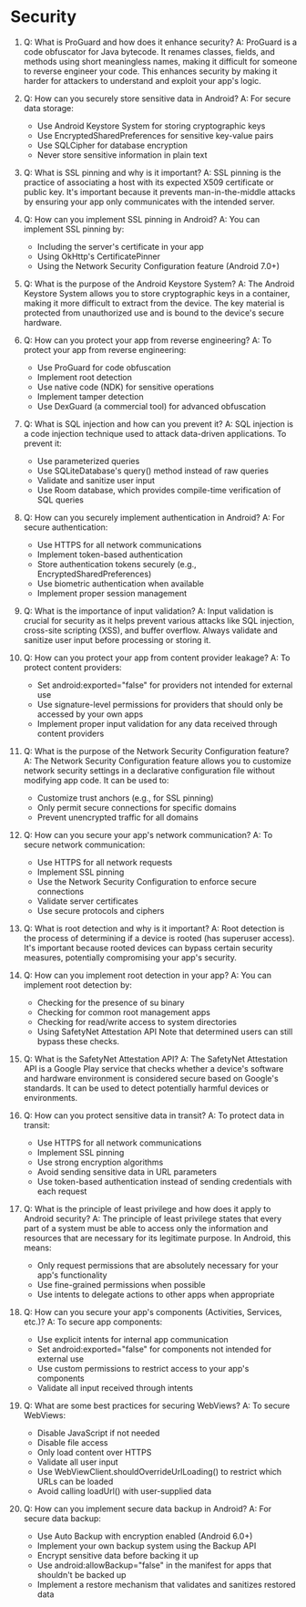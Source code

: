 # Security

1. Q: What is ProGuard and how does it enhance security?
   A: ProGuard is a code obfuscator for Java bytecode. It renames classes, fields, and methods using short meaningless names, making it difficult for someone to reverse engineer your code. This enhances security by making it harder for attackers to understand and exploit your app's logic.

2. Q: How can you securely store sensitive data in Android?
   A: For secure data storage:
   - Use Android Keystore System for storing cryptographic keys
   - Use EncryptedSharedPreferences for sensitive key-value pairs
   - Use SQLCipher for database encryption
   - Never store sensitive information in plain text

3. Q: What is SSL pinning and why is it important?
   A: SSL pinning is the practice of associating a host with its expected X509 certificate or public key. It's important because it prevents man-in-the-middle attacks by ensuring your app only communicates with the intended server.

4. Q: How can you implement SSL pinning in Android?
   A: You can implement SSL pinning by:
   - Including the server's certificate in your app
   - Using OkHttp's CertificatePinner
   - Using the Network Security Configuration feature (Android 7.0+)

5. Q: What is the purpose of the Android Keystore System?
   A: The Android Keystore System allows you to store cryptographic keys in a container, making it more difficult to extract from the device. The key material is protected from unauthorized use and is bound to the device's secure hardware.

6. Q: How can you protect your app from reverse engineering?
   A: To protect your app from reverse engineering:
   - Use ProGuard for code obfuscation
   - Implement root detection
   - Use native code (NDK) for sensitive operations
   - Implement tamper detection
   - Use DexGuard (a commercial tool) for advanced obfuscation

7. Q: What is SQL injection and how can you prevent it?
   A: SQL injection is a code injection technique used to attack data-driven applications. To prevent it:
   - Use parameterized queries
   - Use SQLiteDatabase's query() method instead of raw queries
   - Validate and sanitize user input
   - Use Room database, which provides compile-time verification of SQL queries

8. Q: How can you securely implement authentication in Android?
   A: For secure authentication:
   - Use HTTPS for all network communications
   - Implement token-based authentication
   - Store authentication tokens securely (e.g., EncryptedSharedPreferences)
   - Use biometric authentication when available
   - Implement proper session management

9. Q: What is the importance of input validation?
   A: Input validation is crucial for security as it helps prevent various attacks like SQL injection, cross-site scripting (XSS), and buffer overflow. Always validate and sanitize user input before processing or storing it.

10. Q: How can you protect your app from content provider leakage?
    A: To protect content providers:
    - Set android:exported="false" for providers not intended for external use
    - Use signature-level permissions for providers that should only be accessed by your own apps
    - Implement proper input validation for any data received through content providers

11. Q: What is the purpose of the Network Security Configuration feature?
    A: The Network Security Configuration feature allows you to customize network security settings in a declarative configuration file without modifying app code. It can be used to:
    - Customize trust anchors (e.g., for SSL pinning)
    - Only permit secure connections for specific domains
    - Prevent unencrypted traffic for all domains

12. Q: How can you secure your app's network communication?
    A: To secure network communication:
    - Use HTTPS for all network requests
    - Implement SSL pinning
    - Use the Network Security Configuration to enforce secure connections
    - Validate server certificates
    - Use secure protocols and ciphers

13. Q: What is root detection and why is it important?
    A: Root detection is the process of determining if a device is rooted (has superuser access). It's important because rooted devices can bypass certain security measures, potentially compromising your app's security.

14. Q: How can you implement root detection in your app?
    A: You can implement root detection by:
    - Checking for the presence of su binary
    - Checking for common root management apps
    - Checking for read/write access to system directories
    - Using SafetyNet Attestation API
    Note that determined users can still bypass these checks.

15. Q: What is the SafetyNet Attestation API?
    A: The SafetyNet Attestation API is a Google Play service that checks whether a device's software and hardware environment is considered secure based on Google's standards. It can be used to detect potentially harmful devices or environments.

16. Q: How can you protect sensitive data in transit?
    A: To protect data in transit:
    - Use HTTPS for all network communications
    - Implement SSL pinning
    - Use strong encryption algorithms
    - Avoid sending sensitive data in URL parameters
    - Use token-based authentication instead of sending credentials with each request

17. Q: What is the principle of least privilege and how does it apply to Android security?
    A: The principle of least privilege states that every part of a system must be able to access only the information and resources that are necessary for its legitimate purpose. In Android, this means:
    - Only request permissions that are absolutely necessary for your app's functionality
    - Use fine-grained permissions when possible
    - Use intents to delegate actions to other apps when appropriate

18. Q: How can you secure your app's components (Activities, Services, etc.)?
    A: To secure app components:
    - Use explicit intents for internal app communication
    - Set android:exported="false" for components not intended for external use
    - Use custom permissions to restrict access to your app's components
    - Validate all input received through intents

19. Q: What are some best practices for securing WebViews?
    A: To secure WebViews:
    - Disable JavaScript if not needed
    - Disable file access
    - Only load content over HTTPS
    - Validate all user input
    - Use WebViewClient.shouldOverrideUrlLoading() to restrict which URLs can be loaded
    - Avoid calling loadUrl() with user-supplied data

20. Q: How can you implement secure data backup in Android?
    A: For secure data backup:
    - Use Auto Backup with encryption enabled (Android 6.0+)
    - Implement your own backup system using the Backup API
    - Encrypt sensitive data before backing it up
    - Use android:allowBackup="false" in the manifest for apps that shouldn't be backed up
    - Implement a restore mechanism that validates and sanitizes restored data
